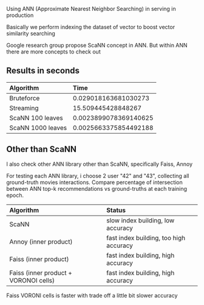 Using ANN (Approximate Nearest Neighbor Searching) in serving in production

Basically we perform indexing the dataset of vector to boost vector similarity searching

Google research group propose ScaNN concept in ANN. But within ANN there are more concepts to check out

## Results in seconds


| Algorithm | Time |
| :---         |     :---      |
| Bruteforce  | 0.029018163681030273     | 
| Streaming     | 15.509445428848267      |
| ScaNN 100 leaves | 0.0023899078369140625 |
|ScaNN 1000 leaves | 0.0025663375854492188 |

## Other than ScaNN
I also check other ANN library other than ScaNN, specifically Faiss, Annoy

For testing each ANN library, i choose 2 user "42" and "43", collecting all ground-truth movies interactions. Compare percentage of intersection between ANN top-k recommendations vs ground-truths at each training epoch.

| Algorithm | Status |
| :---         |     :---      |
| ScaNN  | slow index building, low accuracy     | 
| Annoy (inner product)     | fast index building, too high accuracy      |
| Faiss (inner product) | fast index building, high accuracy |
| Faiss (inner product + VORONOI cells) | fast index building, high accuracy |

Faiss VORONI cells is faster with trade off a little bit slower accuracy
